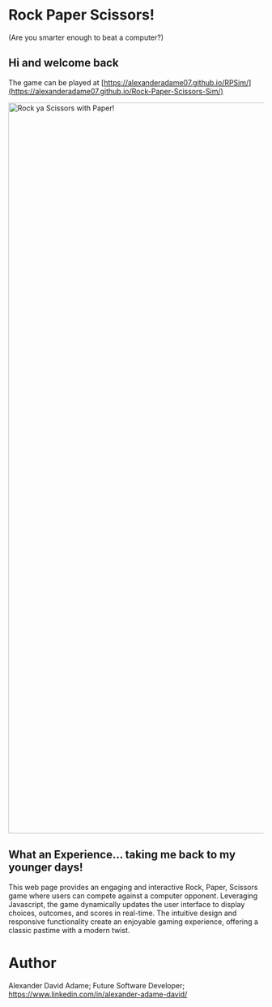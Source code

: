 # Rock Paper Scissors!
(Are you smarter enough to beat a computer?)

## Hi and welcome back
The game can be played at [https://alexanderadame07.github.io/RPSim/](https://alexanderadame07.github.io/Rock-Paper-Scissors-Sim/)

<img width="1440" alt="Rock ya Scissors with Paper!" src="https://user-images.githubusercontent.com/110954253/187625548-0126ead3-be35-4cf5-bbdf-d6e11643e02f.png">


## What an Experience... taking me back to my younger days!
This web page provides an engaging and interactive Rock, Paper, Scissors game where users can compete against a computer opponent. Leveraging Javascript, the game dynamically updates the user interface to display choices, outcomes, and scores in real-time. The intuitive design and responsive functionality create an enjoyable gaming experience, offering a classic pastime with a modern twist.

# Author
Alexander David Adame; Future Software Developer; https://www.linkedin.com/in/alexander-adame-david/

